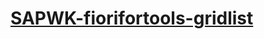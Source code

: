 # <a href="https://muddassir297.github.io/SAPWK-fiorifortools-gridlist/">SAPWK-fiorifortools-gridlist</a>
